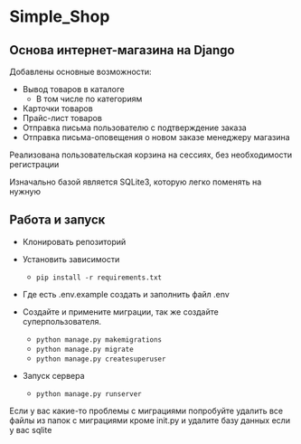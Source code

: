 # Simple_Shop
## Основа интернет-магазина на Django
Добавлены основные возможности:
- Вывод товаров в каталоге
  - В том числе по категориям
- Карточки товаров
- Прайс-лист товаров
- Отправка письма пользователю с подтверждение заказа
- Отправка письма-оповещения о новом заказе менеджеру магазина

Реализована пользовательская корзина на сессиях, без необходимости регистрации

Изначально базой является SQLite3, которую легко поменять на нужную

## Работа и запуск
- Клонировать репозиторий
- Установить зависимости

  - `pip install -r requirements.txt`
  
- Где есть .env.example создать и заполнить файл .env

- Создайте и примените миграции, так же создайте суперпользователя.

   - `python manage.py makemigrations`
   - `python manage.py migrate`
   - `python manage.py createsuperuser`
   
 - Запуск сервера
   - `python manage.py runserver`

Если у вас какие-то проблемы с миграциями попробуйте удалить все файлы из папок с миграциями кроме init.py и удалите базу данных если у вас sqlite
